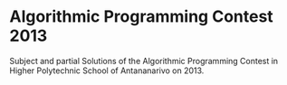 Algorithmic Programming Contest 2013
=====================================

Subject and partial Solutions of the Algorithmic Programming Contest in Higher Polytechnic School of Antananarivo on 2013.
